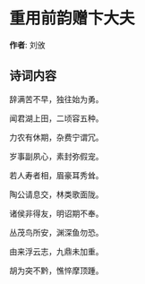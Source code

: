 # 重用前韵赠卞大夫

**作者**: 刘攽

## 诗词内容

辞满苦不早，独往始为勇。

闻君湖上田，二顷容五种。

力农有休期，杂费宁谓冗。

岁事副夙心，素封弥假宠。

若人寿者相，眉豪耳秀耸。

陶公请息交，林类歌面陇。

诸侯非得友，明诏期不奉。

丛茂鸟所安，渊深鱼勿恐。

由来浮云志，九鼎未加重。

胡为突不黔，憔悴摩顶踵。

